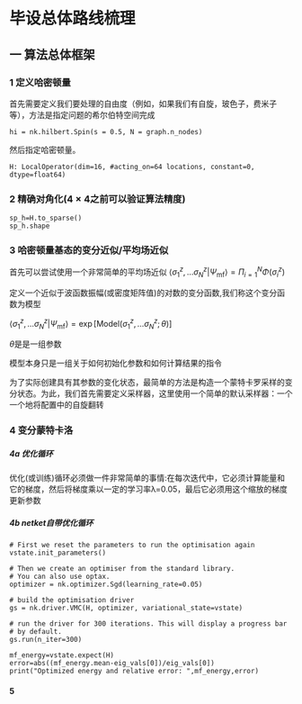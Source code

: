 # 毕设总体路线梳理
## 一 算法总体框架
### 1 定义哈密顿量
首先需要定义我们要处理的自由度（例如，如果我们有自旋，玻色子，费米子等），方法是指定问题的希尔伯特空间完成
```
hi = nk.hilbert.Spin(s = 0.5, N = graph.n_nodes)
```
然后指定哈密顿量。
```
H: LocalOperator(dim=16, #acting_on=64 locations, constant=0, dtype=float64)
```
### 2 精确对角化($4\times4$之前可以验证算法精度)
```
sp_h=H.to_sparse()
sp_h.shape
```
### 3 哈密顿量基态的变分近似/平均场近似
首先可以尝试使用一个非常简单的平均场近似
$\langle \sigma^{z}_1,\dots \sigma^{z}_N| \Psi_{\mathrm{mf}} \rangle = \Pi_{i=1}^{N} \Phi(\sigma^{z}_i)$

定义一个近似于波函数振幅(或密度矩阵值)的对数的变分函数,我们称这个变分函数为模型

$\langle \sigma^{z}_1,\dots \sigma^{z}_N| \Psi_{\mathrm{mf}} \rangle = \exp\left[\mathrm{Model}(\sigma^{z}_1,\dots \sigma^{z}_N ; \theta ) \right]$

$\theta$是是一组参数

模型本身只是一组关于如何初始化参数和如何计算结果的指令

为了实际创建具有其参数的变化状态，最简单的方法是构造一个蒙特卡罗采样的变分状态。为此，我们首先需要定义采样器，这里使用一个简单的默认采样器：一个一个地将配置中的自旋翻转
### 4 变分蒙特卡洛
##### 4a 优化循环 
优化(或训练)循环必须做一件非常简单的事情:在每次迭代中，它必须计算能量和它的梯度，然后将梯度乘以一定的学习率λ=0.05，最后它必须用这个缩放的梯度更新参数
##### 4b netket自带优化循环
```
# First we reset the parameters to run the optimisation again
vstate.init_parameters()

# Then we create an optimiser from the standard library.
# You can also use optax.
optimizer = nk.optimizer.Sgd(learning_rate=0.05)

# build the optimisation driver
gs = nk.driver.VMC(H, optimizer, variational_state=vstate)

# run the driver for 300 iterations. This will display a progress bar
# by default.
gs.run(n_iter=300)

mf_energy=vstate.expect(H)
error=abs((mf_energy.mean-eig_vals[0])/eig_vals[0])
print("Optimized energy and relative error: ",mf_energy,error)
```

#### 5 